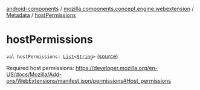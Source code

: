 [android-components](../../index.md) / [mozilla.components.concept.engine.webextension](../index.md) / [Metadata](index.md) / [hostPermissions](./host-permissions.md)

# hostPermissions

`val hostPermissions: `[`List`](https://kotlinlang.org/api/latest/jvm/stdlib/kotlin.collections/-list/index.html)`<`[`String`](https://kotlinlang.org/api/latest/jvm/stdlib/kotlin/-string/index.html)`>` [(source)](https://github.com/mozilla-mobile/android-components/blob/master/components/concept/engine/src/main/java/mozilla/components/concept/engine/webextension/WebExtension.kt#L339)

Required host permissions:
https://developer.mozilla.org/en-US/docs/Mozilla/Add-ons/WebExtensions/manifest.json/permissions#Host_permissions

